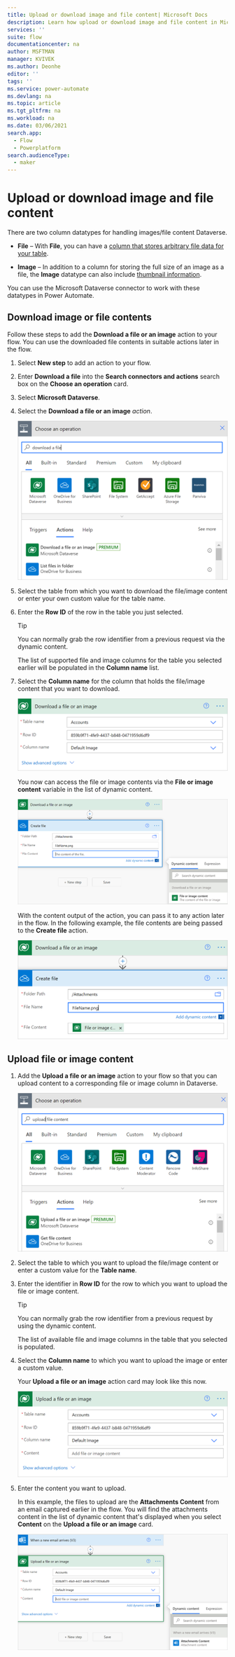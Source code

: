 ```yaml
---
title: Upload or download image and file content| Microsoft Docs
description: Learn how upload or download image and file content in Microsoft Dataverse with flows.  
services: ''
suite: flow
documentationcenter: na
author: MSFTMAN
manager: KVIVEK
ms.author: Deonhe
editor: ''
tags: ''
ms.service: power-automate
ms.devlang: na
ms.topic: article
ms.tgt_pltfrm: na
ms.workload: na
ms.date: 03/06/2021
search.app: 
  - Flow
  - Powerplatform
search.audienceType: 
  - maker
---
```


# Upload or download image and file content

There are two column datatypes for handling images/file content Dataverse.

- **File** – With **File**, you can have a [column that stores arbitrary file data for your table](https://docs.microsoft.com/powerapps/developer/common-data-service/file-columns).

- **Image** – In addition to a column for storing the full size of an image as
    a file, the **Image** datatype can also include [thumbnail information](https://docs.microsoft.com/powerapps/developer/common-data-service/image-columns).

You can use the Microsoft Dataverse connector to work with these datatypes in Power Automate.

## Download image or file contents

Follow these steps to add the **Download a file or an image** action to your flow. You can use the downloaded file contents in suitable actions later in the flow.

1. Select **New step** to add an action to your flow.
1. Enter **Download a file** into the **Search connectors and actions** search box on the **Choose an operation** card.
1. Select **Microsoft Dataverse**.
1. Select the **Download a file or an image** *action*.

   ![Download a file or an image](../media/upload-download-file/upload-download-file.png)

1. Select the table from which you want to download the file/image content or enter your own custom value for the table name.
1. Enter the **Row ID** of the row in the table you just selected.

   >[!TIP]
   >You can normally grab the row identifier from a previous request via the dynamic content.

   The list of supported file and image columns for the table you selected earlier will be populated in the **Column name** list. 

1. Select the **Column name** for the column that holds the file/image content that you want to download.

   ![Table name](../media/upload-download-file/upload-download-file-complete.png)

   You now can access the file or image contents via the **File or image content** variable in the list of dynamic content.

      ![Create file action dynamic content](../media/upload-download-file/dynamic-content.png) 
 
   With the content output of the action, you can pass it to any action later in the flow. In the following example, the file contents are being passed to the **Create file** action.

      ![Create file action](../media/upload-download-file/create-file.png)

## Upload file or image content

1. Add the **Upload a file or an image** action to your flow so that you can upload content to a corresponding file or image column in Dataverse.

   ![Upload a file or an image action image](../media/upload-download-file/upload-file.png)

1. Select the table to which you want to upload the file/image content or enter a custom value for the **Table name**.  

1. Enter the identifier in **Row ID** for the row to which you want to upload the file or image content.  

   >[!TIP]
   >You can normally grab the row identifier from a previous request by using the dynamic content.  

   The list of available file and image columns in the table that you selected is populated. 
   
1. Select the **Column name** to which you want to upload the image or enter a custom value.

   Your **Upload a file or an image** action card may look like this now.

   ![Column to upload to](../media/upload-download-file/upload-file-card.png)

1. Enter the content you want to upload.

   In this example, the files to upload are the **Attachments Content** from an email captured earlier in the flow. You will find the attachments content in the list of dynamic content that's displayed when you select **Content** on the **Upload a file or an image** card.

   ![Content to upload](../media/upload-download-file/upload-file-dynamic-content.png)

